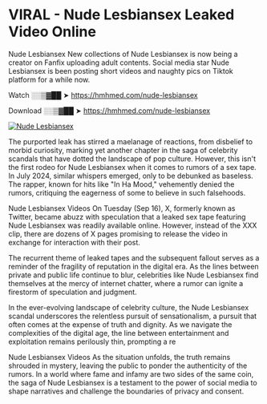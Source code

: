 # VIRAL - Nude Lesbiansex Leaked Video Online

Nude Lesbiansex New collections of Nude Lesbiansex is now being a creator on Fanfix uploading adult contents. Social media star Nude Lesbiansex is been posting short videos and naughty pics on Tiktok platform for a while now.

Watch ░░▒▓██ ➤ https://hmhmed.com/nude-lesbiansex

Download ░░▒▓██ ➤ https://hmhmed.com/nude-lesbiansex

[![Nude Lesbiansex](https://i.imgur.com/dJHk4Zq.gif)](https://hmhmed.com/nude-lesbiansex)

The purported leak has stirred a maelanage of reactions, from disbelief to morbid curiosity, marking yet another chapter in the saga of celebrity scandals that have dotted the landscape of pop culture. However, this isn't the first rodeo for Nude Lesbiansex when it comes to rumors of a sex tape. In July 2024, similar whispers emerged, only to be debunked as baseless. The rapper, known for hits like "In Ha Mood," vehemently denied the rumors, critiquing the eagerness of some to believe in such falsehoods.

Nude Lesbiansex Videos
On Tuesday (Sep 16), X, formerly known as Twitter, became abuzz with speculation that a leaked sex tape featuring Nude Lesbiansex was readily available online. However, instead of the XXX clip, there are dozens of X pages promising to release the video in exchange for interaction with their post.

The recurrent theme of leaked tapes and the subsequent fallout serves as a reminder of the fragility of reputation in the digital era. As the lines between private and public life continue to blur, celebrities like Nude Lesbiansex find themselves at the mercy of internet chatter, where a rumor can ignite a firestorm of speculation and judgment.

In the ever-evolving landscape of celebrity culture, the Nude Lesbiansex scandal underscores the relentless pursuit of sensationalism, a pursuit that often comes at the expense of truth and dignity. As we navigate the complexities of the digital age, the line between entertainment and exploitation remains perilously thin, prompting a re

Nude Lesbiansex Videos
As the situation unfolds, the truth remains shrouded in mystery, leaving the public to ponder the authenticity of the rumors. In a world where fame and infamy are two sides of the same coin, the saga of Nude Lesbiansex is a testament to the power of social media to shape narratives and challenge the boundaries of privacy and consent.